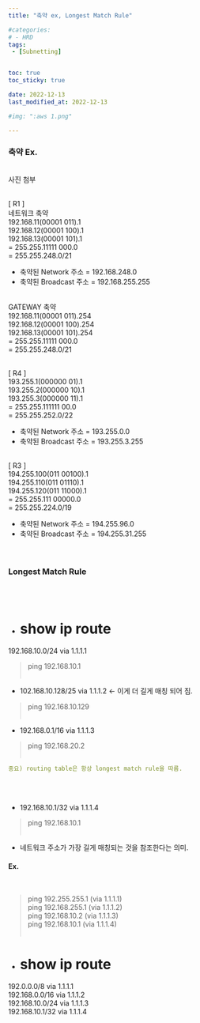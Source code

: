 ```yaml
---
title: "축약 ex, Longest Match Rule"

#categories:
# - HRD
tags:
 - [Subnetting]


toc: true
toc_sticky: true

date: 2022-12-13
last_modified_at: 2022-12-13

#img: ":aws 1.png"

---
```


<!-- outline-start -->



### 축약 Ex.
<br/>
사진 첨부
<br/><br/>

[ R1 ]<br/>
네트워크 축약<br/>
192.168.11(00001 011).1<br/>
192.168.12(00001 100).1<br/>
192.168.13(00001 101).1<br/>
= 255.255.11111 000.0<br/>
= 255.255.248.0/21<br/>
- 축약된 Network 주소 = 192.168.248.0<br/>
- 축약된 Broadcast 주소 = 192.168.255.255<br/><br/>

GATEWAY 축약<br/>
192.168.11(00001 011).254<br/>
192.168.12(00001 100).254<br/>
192.168.13(00001 101).254<br/>
= 255.255.11111 000.0<br/>
= 255.255.248.0/21<br/><br/>

[ R4 ]<br/>
193.255.1(000000 01).1<br/>
193.255.2(000000 10).1<br/>
193.255.3(000000 11).1<br/>
= 255.255.111111 00.0<br/>
= 255.255.252.0/22<br/>
- 축약된 Network 주소 = 193.255.0.0<br/>
- 축약된 Broadcast 주소 = 193.255.3.255<br/><br/>

[ R3 ]<br/>
194.255.100(011 00100).1<br/>
194.255.110(011 01110).1<br/>
194.255.120(011 11000).1<br/>
= 255.255.111 00000.0<br/>
= 255.255.224.0/19<br/>
- 축약된 Network 주소 = 194.255.96.0<br/>
- 축약된 Broadcast 주소 = 194.255.31.255<br/><br/><br/>




### Longest Match Rule
<br/>
<br/>

- # show ip route <br/>
192.168.10.0/24 via 1.1.1.1 <br/>
> ping 192.168.10.1 <br/><br/>

- 102.168.10.128/25 via 1.1.1.2 <- 이게 더 길게 매칭 되어 짐. <br/>
> ping 192.168.10.129 <br/><br/>

- 192.168.0.1/16 via 1.1.1.3 <br/>
> ping 192.168.20.2 <br/><br/>


```yaml
중요) routing table은 항상 longest match rule을 따름.
```

<br/><br/>

- 192.168.10.1/32 via 1.1.1.4 <br/>
> ping 192.168.10.1 <br/><br/>

- 네트워크 주소가 가장 길게 매칭되는 것을 참조한다는 의미. <br/>


#### Ex.

<br/>

> ping 192.255.255.1 (via 1.1.1.1)<br/>
> ping 192.168.255.1 (via 1.1.1.2)<br/>
> ping 192.168.10.2 (via 1.1.1.3)<br/>
> ping 192.168.10.1 (via 1.1.1.4)<br/><br/>

- # show ip route <br/>
192.0.0.0/8 via 1.1.1.1 <br/>
192.168.0.0/16 via 1.1.1.2 <br/>
192.168.10.0/24 via 1.1.1.3 <br/>
192.168.10.1/32 via 1.1.1.4 <br/>

